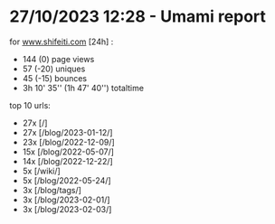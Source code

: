 # 27/10/2023 12:28 - Umami report
for www.shifeiti.com [24h] :

 - 144 (0) page views
 - 57 (-20) uniques
 - 45 (-15) bounces
 - 3h 10' 35'' (1h 47' 40'') totaltime


top 10 urls:
 - 27x [/]
 - 27x [/blog/2023-01-12/]
 - 23x [/blog/2022-12-09/]
 - 15x [/blog/2022-05-07/]
 - 14x [/blog/2022-12-22/]
 - 5x [/wiki/]
 - 5x [/blog/2022-05-24/]
 - 3x [/blog/tags/]
 - 3x [/blog/2023-02-01/]
 - 3x [/blog/2023-02-03/]


